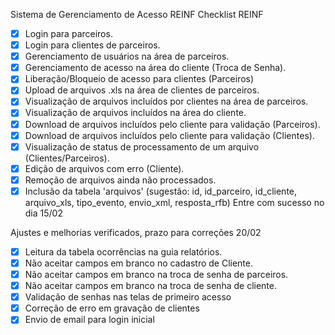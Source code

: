 ﻿Sistema de Gerenciamento de Acesso REINF
Checklist REINF

- [x] Login para parceiros.
- [x] Login para clientes de parceiros.
- [x] Gerenciamento de usuários na área de parceiros.
- [x] Gerenciamento de acesso na área do cliente (Troca de Senha). 
- [x] Liberação/Bloqueio de acesso para clientes (Parceiros)
- [x] Upload de arquivos .xls na área de clientes de parceiros.
- [x] Visualização de arquivos incluídos por clientes na área de parceiros.
- [x] Visualização de arquivos incluídos na área do cliente.
- [x] Download de arquivos incluídos pelo cliente para validação (Parceiros). 
- [x] Download de arquivos incluídos pelo cliente para validação (Clientes). 
- [x] Visualização de status de processamento de um arquivo (Clientes/Parceiros).
- [x] Edição de arquivos com erro (Cliente).
- [x] Remoção de arquivos ainda não processados. 
- [x] Inclusão da tabela 'arquivos' (sugestão: id, id_parceiro, id_cliente, arquivo_xls, tipo_evento, envio_xml, resposta_rfb)
Entre com sucesso no dia 15/02

Ajustes e melhorias verificados, prazo para correções 20/02

- [x] Leitura da tabela ocorrências na guia relatórios. 
- [x] Não aceitar campos em branco no cadastro de Cliente.
- [x] Não aceitar campos em branco na troca de senha de parceiros.
- [x] Não aceitar campos em branco na troca de senha de cliente.
- [x] Validação de senhas nas telas de primeiro acesso
- [x] Correção de erro em gravação de clientes
- [x] Envio de email para login inicial
